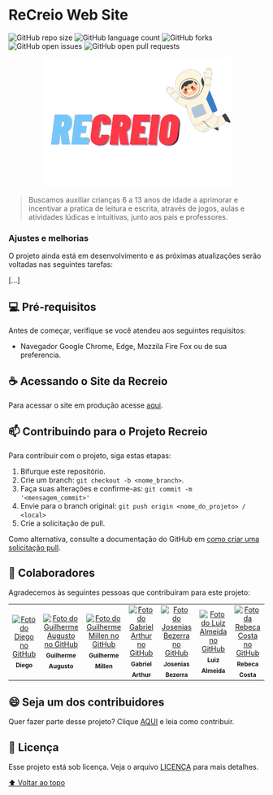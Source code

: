 # ReCreio Web Site

<!---Esses são exemplos. Veja https://shields.io para outras pessoas ou para personalizar este conjunto de escudos. Você pode querer incluir dependências, status do projeto e informações de licença aqui--->

![GitHub repo size](https://img.shields.io/github/repo-size/Squad-61/ReCreio_WebSite?style=for-the-badge)
![GitHub language count](https://img.shields.io/github/languages/count/Squad-61/ReCreio_WebSite?style=for-the-badge)
![GitHub forks](https://img.shields.io/github/forks/Squad-61/ReCreio_WebSite?style=for-the-badge)
![GitHub open issues](https://img.shields.io/github/issues-raw/Squad-61/ReCreio_WebSite?style=for-the-badge)
![GitHub open pull requests](https://img.shields.io/github/issues-pr-raw/Squad-61/ReCreio_WebSite?style=for-the-badge)

<div align="center">
  <img src=".github/brand.png" alt="Logo da ReCreio">
</div>

<!-- Linha adicional de texto informativo sobre o que o projeto faz. Sua introdução deve ter cerca de 2 ou 3 linhas. Não exagere, as pessoas não vão ler. -->
> Buscamos auxiliar crianças 6 a 13 anos de idade a aprimorar e incentivar a pratica de leitura e escrita, através de jogos, aulas e atividades lúdicas e intuitivas, junto aos pais e professores.

### Ajustes e melhorias

O projeto ainda está em desenvolvimento e as próximas atualizações serão voltadas nas seguintes tarefas:

[...]
        
## 💻 Pré-requisitos

Antes de começar, verifique se você atendeu aos seguintes requisitos:
<!---Estes são apenas requisitos de exemplo. Adicionar, duplicar ou remover conforme necessário--->
* Navegador Google Chrome, Edge, Mozzila Fire Fox ou de sua preferencia.

## ☕ Acessando o Site da Recreio

Para acessar o site em produção acesse [aqui](https://squad-61.github.io/Web_Site/).

## 📫 Contribuindo para o Projeto Recreio
<!--- Se o seu README for longo ou se você tiver algum processo ou etapas específicas que deseja que os contribuidores sigam, considere a criação de um arquivo CONTRIBUTING.md separado --->
Para contribuir com o projeto, siga estas etapas:

1. Bifurque este repositório.
2. Crie um branch: `git checkout -b <nome_branch>`.
3. Faça suas alterações e confirme-as: `git commit -m '<mensagem_commit>'`
4. Envie para o branch original: `git push origin <nome_do_projeto> / <local>`
5. Crie a solicitação de pull.

Como alternativa, consulte a documentação do GitHub em [como criar uma solicitação pull](https://help.github.com/en/github/collaborating-with-issues-and-pull-requests/creating-a-pull-request).

## 🤝 Colaboradores

Agradecemos às seguintes pessoas que contribuíram para este projeto:

<table>
  <tr>
    <td align="center">
      <a href="https://github.com/Engeminas">
        <img src="https://avatars3.githubusercontent.com/u/108931085" width="100px;" alt="Foto do Diego no GitHub"/><br>
        <sub>
          <b>Diego</b>
        </sub>
      </a>
    </td>
    <td align="center">
      <a href="https://github.com/Frotas">
        <img src="https://avatars3.githubusercontent.com/u/89676387" width="100px;" alt="Foto do Guilherme Augusto no GitHub"/><br>
        <sub>
          <b>Guilherme Augusto</b>
        </sub>
      </a>
    </td>
    <td align="center">
      <a href="https://github.com/Guimillen">
        <img src="https://avatars3.githubusercontent.com/u/108336927" width="100px;" alt="Foto do Guilherme Millen no GitHub"/><br>
        <sub>
          <b>Guilherme Millen</b>
        </sub>
      </a>
    </td>
    <td align="center">
      <a href="https://github.com/GabrielArthu">
        <img src="https://avatars3.githubusercontent.com/u/98462847" width="100px;" alt="Foto do Gabriel Arthur no GitHub"/><br>
        <sub>
          <b>Gabriel Arthur</b>
        </sub>
      </a>
    </td>
    <td align="center">
      <a href="https://github.com/niasbezerra">
        <img src="https://avatars3.githubusercontent.com/u/107078520" width="100px;" alt="Foto do Josenias Bezerra no GitHub"/><br>
        <sub>
          <b>Josenias Bezerra</b>
        </sub>
      </a>
    </td>
    <td align="center">
      <a href="https://github.com/lcoa84">
        <img src="https://avatars3.githubusercontent.com/u/94967774" width="100px;" alt="Foto do Luiz Almeida no GitHub"/><br>
        <sub>
          <b>Luiz Almeida</b>
        </sub>
      </a>
    </td>
        <td align="center">
      <a href="https://github.com/rebecafrutuoso">
        <img src="https://avatars.githubusercontent.com/u/108592549?v=4" width="100px;" alt="Foto da Rebeca Costa no GitHub"/><br>
        <sub>
          <b>Rebeca Costa</b>
        </sub>
      </a>
    </td>
  </tr>
</table>


## 😄 Seja um dos contribuidores<br>

Quer fazer parte desse projeto? Clique [AQUI](CONTRIBUTING.md) e leia como contribuir.

## 📝 Licença

Esse projeto está sob licença. Veja o arquivo [LICENÇA](LICENSE.md) para mais detalhes.

[⬆ Voltar ao topo](#recreio-web-site)<br>
